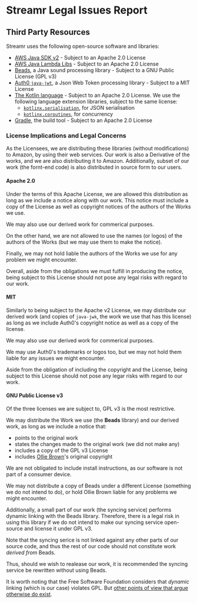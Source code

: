 # Streamr Legal Issues Report

## Third Party Resources

Streamr uses the following open-source software and libraries:

- [AWS Java SDK v2](https://github.com/aws/aws-sdk-java-v2) - Subject to an
Apache 2.0 License
- [AWS Java Lambda Libs](https://github.com/aws/aws-lambda-java-libs) -
Subject to an Apache 2.0 License
- [Beads](https://github.com/orsjb/beads), a Java sound processing library -
Subject to a GNU Public License (GPL v3)
- [Auth0 `java-jwt`](https://github.com/auth0/java-jwt), a Json Web Token
processing library - Subject to a MIT License
- [The Kotlin language](https://github.com/JetBrains/kotlin) - Subject to an
Apache 2.0 License. We use the following language extension libraries,
subject to the same license:
  - [`kotlinx.serialisation`](https://github.com/Kotlin/kotlinx.serialization),
    for JSON serialisation
  - [`kotlinx.coroutines`](https://github.com/Kotlin/kotlinx.coroutines),
    for concurrency
- [Gradle](https://github.com/gradle/gradle), the build tool - Subject to an
Apache 2.0 License

### License Implications and Legal Concerns

As the Licensees, we are distributing these libraries (without modifications)
to Amazon, by using their web services. Our work is also a Derivative of the
works, and we are also distributing it to Amazon. Additionally, subset of our
work (the fornt-end code) is also distributed in source form to our users.

#### Apache 2.0

Under the terms of this Apache License, we are allowed this distribution as
long as we include a notice along with our work. This notice must include a
copy of the License as well as copyright notices of the authors of the Works
we use.

We may also use our derived work for commerical purposes.

On the other hand, we are not allowed to use the names (or logos) of the
authors of the Works (but we may use them to make the notice).

Finally, we may not hold liable the authors of the Works we use for any
problem we might encounter.

Overall, aside from the obligations we must fulfill in producing the notice,
being subject to this License should not pose any legal risks with regard to
our work.

#### MIT

Similarly to being subject to the Apache v2 License, we may distribute our
derived work (and copies of `java-jwk`, the work we use that has this
license) as long as we include Auth0's copyright notice as well as a copy of
the license.

We may also use our derived work for commerical purposes.

We may use Auth0's trademarks or logos too, but we may not hold them liable
for any issues we might encounter.

Aside from the obligation of including the copyright and the License, being
subject to this License should not pose any legar risks with regard to our
work.

#### GNU Public License v3

Of the three licenses we are subject to, GPL v3 is the most restrictive.

We may distribute the Work we use (the **Beads** library) and our derived work,
as long as we include a notice that:

   - points to the original work
   - states the changes made to the original work (we did not make any)
   - includes a copy of the GPL v3 License
   - includes [Ollie Brown](https://github.com/orsjb)'s original copyright 
  
We are not obligated to include install instructions, as our software is
not part of a consumer device.

We may not distribute a copy of Beads under a different License (something we
do not intend to do), or hold Ollie Brown liable for any problems we might
encounter.

Additionally, a small part of our work (the syncing service) performs dynamic
linking with the Beads library. Therefore, there is a legal risk in using this library if we do not intend to
make our syncing service open-source and license it under GPL v3.

Note that the syncing serice is not linked against any other parts of our
source code, and thus the rest of our code should not constitute work _derived
from_ Beads.

Thus, should we wish to realease our work, it is recommended the syncing
service be rewritten without using Beads.

It is worth noting that the Free Software Foundation considers that _dynamic_
linking (which is our case) violates GPL. But
[other points of view 
that argue otherwise do exist](https://en.wikipedia.org/wiki/GNU_General_Public_License#Linking_and_derived_works).

